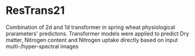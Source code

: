 # ResTrans21
Combination of 2d and 1d transformer in spring wheat physiological prarameters' predictons.
Transformer models were applied to predict Dry matter, Nitrogen content and Nitrogen uptake directly based on input multi-/hyper-spectral images
